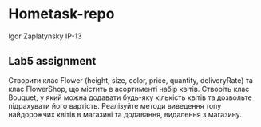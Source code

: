# Hometask-repo

Igor Zaplatynsky ІР-13 

## Lab5 assignment

Створити клас Flower (height, size, color, price, quantity, deliveryRate) та клас FlowerShop, що містить в асортименті набір квітів.
Створіть клас Bouquet, у який можна додавати будь-яку кількість квітів та дозвольте підрахувати його вартість.
Реалізуйте методи виведення топу найдорожчих квітів в магазині та додавання, видалення з магазину.
